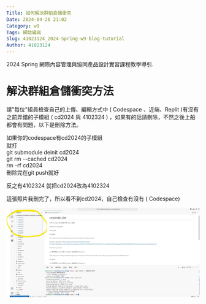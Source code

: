 ```yaml
---
Title: 如何解決群組倉儲衝突
Date: 2024-04-26 21:02
Category: w9
Tags: 網誌編寫
Slug: 41023124_2024-Spring-w9-blog-tutorial
Author: 41023124
---
```


2024 Spring 網際內容管理與協同產品設計實習課程教學導引.

<!-- PELICAN_END_SUMMARY -->

# 解決群組倉儲衝突方法

<p>請"每位"組員檢查自己的上傳、編輯方式中 ( Codespace 、近端、Replit )有沒有之前弄錯的子模組 ( cd2024 與 4102324 ) ，如果有的話請刪除，不然之後上船都會有問題，以下是刪除方法。</p>
<p>如果你的codespace有cd2024的子模組<br>就打<br>git submodule deinit cd2024<br>git rm --cached cd2024<br>rm -rf cd2024<br>刪除完在git push就好&nbsp;</p>
<p>反之有4102324 就把cd2024改為4102324</p>
<p>這張照片我刪完了，所以看不到cd2024，自己檢查有沒有 ( Codespace)</p>
<img src="messageImage_1714132138476.jpg">
